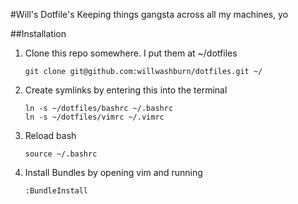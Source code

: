 #Will's Dotfile's
Keeping things gangsta across all my machines, yo

##Installation

1. Clone this repo somewhere. I put them at ~/dotfiles

    ```
    git clone git@github.com:willwashburn/dotfiles.git ~/
    ```

2. Create symlinks by entering this into the terminal
    
    ```
    ln -s ~/dotfiles/bashrc ~/.bashrc
    ln -s ~/dotfiles/vimrc ~/.vimrc
    ```

3. Reload bash

    ```
    source ~/.bashrc
    ```

4. Install Bundles by opening vim and running

    ```
    :BundleInstall
    ```

